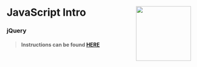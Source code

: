 # JavaScript Intro <img align="right" src="https://github.com/Learning-Fuze/prototypes_C10.17/blob/assets/assets/images/logos/LF_LOGO.png?raw=true" width="150">
### jQuery

>#### Instructions can be found <a href="http://learning-fuze.github.io/prototypes_C10.17/#/JS-jQuery" target="_blank">HERE</a>